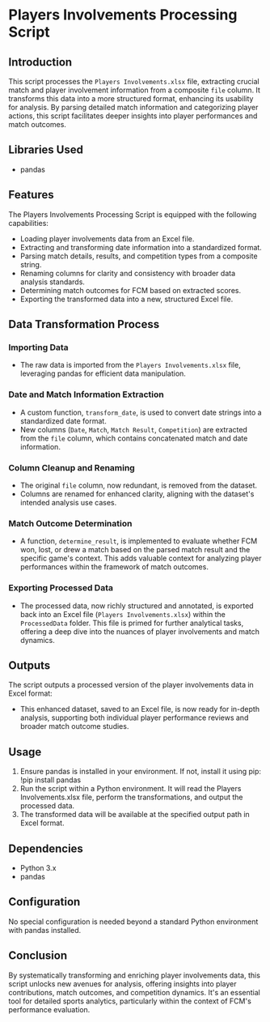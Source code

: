 # Players Involvements Processing Script

## Introduction

This script processes the `Players Involvements.xlsx` file, extracting crucial match and player involvement information from a composite `file` column. It transforms this data into a more structured format, enhancing its usability for analysis. By parsing detailed match information and categorizing player actions, this script facilitates deeper insights into player performances and match outcomes.

## Libraries Used

- pandas

## Features

The Players Involvements Processing Script is equipped with the following capabilities:
- Loading player involvements data from an Excel file.
- Extracting and transforming date information into a standardized format.
- Parsing match details, results, and competition types from a composite string.
- Renaming columns for clarity and consistency with broader data analysis standards.
- Determining match outcomes for FCM based on extracted scores.
- Exporting the transformed data into a new, structured Excel file.

## Data Transformation Process

### Importing Data

- The raw data is imported from the `Players Involvements.xlsx` file, leveraging pandas for efficient data manipulation.

### Date and Match Information Extraction

- A custom function, `transform_date`, is used to convert date strings into a standardized date format.
- New columns (`Date`, `Match`, `Match Result`, `Competition`) are extracted from the `file` column, which contains concatenated match and date information.

### Column Cleanup and Renaming

- The original `file` column, now redundant, is removed from the dataset.
- Columns are renamed for enhanced clarity, aligning with the dataset's intended analysis use cases.

### Match Outcome Determination

- A function, `determine_result`, is implemented to evaluate whether FCM won, lost, or drew a match based on the parsed match result and the specific game's context. This adds valuable context for analyzing player performances within the framework of match outcomes.

### Exporting Processed Data

- The processed data, now richly structured and annotated, is exported back into an Excel file (`Players Involvements.xlsx`) within the `ProcessedData` folder. This file is primed for further analytical tasks, offering a deep dive into the nuances of player involvements and match dynamics.

## Outputs

The script outputs a processed version of the player involvements data in Excel format:
- This enhanced dataset, saved to an Excel file, is now ready for in-depth analysis, supporting both individual player performance reviews and broader match outcome studies.

## Usage

1. Ensure pandas is installed in your environment. If not, install it using pip: !pip install pandas
2. Run the script within a Python environment. It will read the Players Involvements.xlsx file, perform the transformations, and output the processed data.
3. The transformed data will be available at the specified output path in Excel format.

## Dependencies

- Python 3.x
- pandas

## Configuration

No special configuration is needed beyond a standard Python environment with pandas installed.

## Conclusion

By systematically transforming and enriching player involvements data, this script unlocks new avenues for analysis, offering insights into player contributions, match outcomes, and competition dynamics. It's an essential tool for detailed sports analytics, particularly within the context of FCM's performance evaluation.
